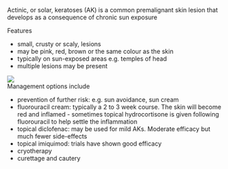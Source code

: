 Actinic, or solar, keratoses (AK) is a common premalignant skin lesion that develops as a consequence of chronic sun exposure  
  
Features  
* small, crusty or scaly, lesions
* may be pink, red, brown or the same colour as the skin
* typically on sun\-exposed areas e.g. temples of head
* multiple lesions may be present

  
[![](https://d32xxyeh8kfs8k.cloudfront.net/images_Passmedicine/ddd967.jpg)](https://d32xxyeh8kfs8k.cloudfront.net/images_Passmedicine/ddd967b.jpg)  
Management options include  
* prevention of further risk: e.g. sun avoidance, sun cream
* fluorouracil cream: typically a 2 to 3 week course. The skin will become red and inflamed \- sometimes topical hydrocortisone is given following fluorouracil to help settle the inflammation
* topical diclofenac: may be used for mild AKs. Moderate efficacy but much fewer side\-effects
* topical imiquimod: trials have shown good efficacy
* cryotherapy
* curettage and cautery
